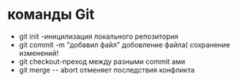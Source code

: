 # команды Git
* git init -иницилизация локального репозитория
* git commit -m "добавил файл" добовление файла( сохранение изменений!
* git checkout-преход между разными commit ами
* git merge -- abort  отменяет последствия конфликта